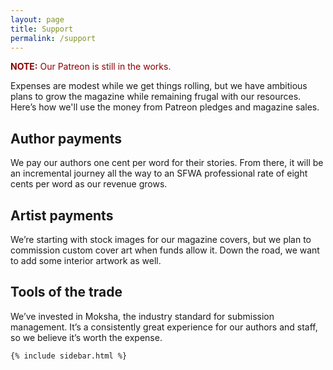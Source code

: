 ```yaml
---
layout: page
title: Support
permalink: /support
---
```


<div class="row justify-content-between">
<div class="col-md-8 pr-5">

<p style="color:darkred"><strong>NOTE:</strong> Our Patreon is still in the works.</p>

<p>Expenses are modest while we get things rolling, but we have ambitious plans to grow the magazine while remaining frugal with our resources. Here’s how we'll use the money from Patreon pledges and magazine sales.</p>

<h2>Author payments</h2>
<p>We pay our authors one cent per word for their stories. From there, it will be an incremental journey all the way to an SFWA professional rate of eight cents per word as our revenue grows.</p>

<h2>Artist payments</h2>
<p>We’re starting with stock images for our magazine covers, but we plan to commission custom cover art when funds allow it. Down the road, we want to add some interior artwork as well.</p>

<h2>Tools of the trade</h2>
<p>We’ve invested in Moksha, the industry standard for submission management. It’s a consistently great experience for our authors and staff, so we believe it’s worth the expense.</p>

</div>

<div class="col-md-4">

<div class="sticky-top sticky-top-80">

    {% include sidebar.html %}

</div>
</div>
</div>
